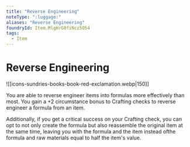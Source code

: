 ```yaml
---
title: "Reverse Engineering"
noteType: ":luggage:"
aliases: "Reverse Engineering"
foundryId: Item.MlgHrG8fiNcz5O54
tags:
  - Item
---
```


# Reverse Engineering
![[icons-sundries-books-book-red-exclamation.webp|150]]

You are able to reverse engineer items into formulas more effectively than most. You gain a +2 circumstance bonus to Crafting checks to reverse engineer a formula from an item.

Additionally, if you get a critical success on your Crafting check, you can opt to not only create the formula but also reassemble the original item at the same time, leaving you with the formula and the item instead ofthe formula and raw materials equal to half the item's value.
